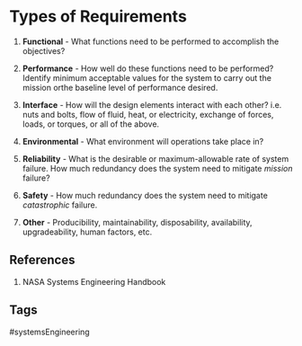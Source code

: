 # Types of Requirements

1. **Functional** - What functions need to be performed to accomplish the objectives?  

2. **Performance** - How well do these functions need to be performed? Identify minimum acceptable values for the system to carry out the mission orthe baseline level of performance desired.  

3. **Interface** - How will the design elements interact with each other? i.e. nuts and bolts, flow of fluid, heat, or electricity, exchange of forces, loads, or torques, or all of the above.      

4. **Environmental** - What environment will operations take place in?  

5. **Reliability** - What is the desirable or maximum-allowable rate of system failure. How much redundancy does the system need to mitigate *mission* failure?    

6. **Safety** - How much redundancy does the system need to mitigate *catastrophic* failure.  

7. **Other** - Producibility, maintainability, disposability, availability,     upgradeability, human factors, etc.  

## References
1. NASA Systems Engineering Handbook

## Tags
#systemsEngineering
